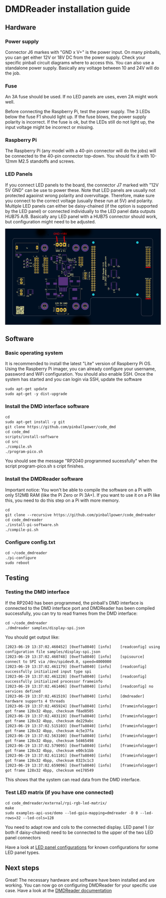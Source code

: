 # DMDReader installation guide

## Hardware

### Power supply

Connector J6 markes with "GND x V+" is the power input. On many pinballs, you can get either 12V or 18V DC from the power supply. Check your specific pinball circuit diagrams where to access this. You can also use a standalone power supply. Basically any voltage between 10 and 24V will do the job.

### Fuse

An 3A fuse should be used. If no LED panels are uses, even 2A might work well.

Before connecting the Raspberry Pi, test the power supply. The 3 LEDs below the fuse F1 should light up. If the fuse blows, the power supply polarity is incorrect. If the fuse is ok, but the LEDs still do not light up, the input voltage might be incorrect or missing.

### Raspberry Pi

The Raspberry Pi (any model with a 40-pin connector will do the jobs) will be connected to the 40-pin connector top-down. You should fix it with 10-12mm M2.5 standoffs and screws.

### LED Panels

If you connect LED panels to the board, the connector J7 marked with "12V 5V GND" can be use to power these. Note that LED panels are usually not protected agaoinst wrong polarity and overvoltage. Therefore, make sure you connect to the correct voltage (usually these run at 5V) and polarity. 
Multiple LED panels can either be daisy-chained (if the option is supported by the LED panel) or connected individually to the LED panel data outputs HUB75 A/B. Basically any LED panel with a HUB75 connector should work, but configuration might need to be adjusted.

![Hardware connectors](images/dmdreader-hw.png)

## Software

### Basic operating system

It is recommended to install the latest "Lite" version of Raspberry Pi OS. Using the Raspberry Pi imager, you can already configure your username, password and WiFi configuration. You should also enable SSH. Once the system has started and you can login via SSH, update the software
```
sudo apt-get update
sudo apt-get -y dist-upgrade
```

### Install the DMD interface software

```
cd
sudo apt-get install -y git
git clone https://github.com/pinballpower/code_dmd
cd code_dmd
scripts/install-software
cd src
./compile.sh
./program-pico.sh
```

You should see the message "RP2040 programmed sucessfully" when the script program-pico.sh s cript finishes.

### Install the DMDReader software

Important notice: You won't be able to compile the software on a Pi with only 512MB RAM (like the Pi Zero or Pi 3A+). If you want to use it on a Pi like this, you need to do this step on a Pi with more memory.

```
cd
git clone --recursive https://github.com/pinballpower/code_dmdreader
cd code_dmdreader
./install-pi-software.sh
./compile-pi.sh
```

### Configure config.txt

```
cd ~/code_dmdreader
./pi-configure
sudo reboot
```

## Testing

### Testing the DMD interface

If the RP2040 has been programmed, the pinball's DMD interface is connected to the DMD interface port and DMDReader has been compiled successfully, you can try to read frames from the DMD interface:

```
cd ~/code_dmdreader
./dmdreader samples/display-spi.json
```

You should get output like:

```
[2023-06-19 13:37:02.460452] [0xef7a8040] [info]    [readconfig] using configuration file samples/display-spi.json
[2023-06-19 13:37:02.460748] [0xef7a8040] [info]    [spisource] connect to SPI via /dev/spidev0.0, speed=4000000
[2023-06-19 13:37:02.461179] [0xef7a8040] [info]    [readconfig] successfully initialized input type spi
[2023-06-19 13:37:02.461228] [0xef7a8040] [info]    [readconfig] successfully initialized processor frameinfo
[2023-06-19 13:37:02.461406] [0xef7a8040] [info]    [readconfig] no services defined
[2023-06-19 13:37:02.461519] [0xef7a8040] [info]    [dmdreader] hardware supports 4 threads
[2023-06-19 13:37:02.465924] [0xef7a8040] [info]    [frameinfologger] got frame 128x32 4bpp, checksum f8ad8505
[2023-06-19 13:37:02.483119] [0xef7a8040] [info]    [frameinfologger] got frame 128x32 4bpp, checksum de229abc
[2023-06-19 13:37:02.515103] [0xef7a8040] [info]    [frameinfologger] got frame 128x32 4bpp, checksum 4c5e37fa
[2023-06-19 13:37:02.563100] [0xef7a8040] [info]    [frameinfologger] got frame 128x32 4bpp, checksum 5d465498
[2023-06-19 13:37:02.579095] [0xef7a8040] [info]    [frameinfologger] got frame 128x32 4bpp, checksum e00cb1bb
[2023-06-19 13:37:02.611101] [0xef7a8040] [info]    [frameinfologger] got frame 128x32 4bpp, checksum 0323c1c3
[2023-06-19 13:37:02.659096] [0xef7a8040] [info]    [frameinfologger] got frame 128x32 4bpp, checksum ee178549
```

This shows that the system can read data from the DMD interface.

### Test LED matrix (if you have one connected)
```
cd code_dmdreader/external/rpi-rgb-led-matrix/
make
sudo examples-api-use/demo --led-gpio-mapping=dmdreader -D 0 --led-rows=32 --led-cols=128
```
You need to adapt row and cols to the connected display. LED panel 1 (or both if daisy-chained) need to be connected to the upper of the two LED panel connectors

Have a look at [LED panel configurations](ledconfigs.md) for known configurations for some LED panel types.

## Next steps

Great! The necessary hardware and software have been installed and are working. You can now go on configuring DMDReader for your specific use case.
Have a look at the [DMDReader documentation](https://github.com/pinballpower/code_dmdreader/tree/main/doc)
